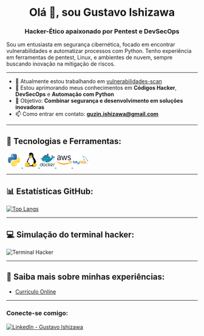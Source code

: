 <h1 align="center">Olá 👋, sou Gustavo Ishizawa</h1>
<h3 align="center">Hacker-Ético apaixonado por Pentest e DevSecOps</h3>

Sou um entusiasta em segurança cibernética, focado em encontrar vulnerabilidades e automatizar processos com Python. Tenho experiência em ferramentas de pentest, Linux, e ambientes de nuvem, sempre buscando inovação na mitigação de riscos.

---

- 🔭 Atualmente estou trabalhando em [vulnerabilidades-scan](https://github.com/shazawa/vulnerabilidades-scan)
- 🌱 Estou aprimorando meus conhecimentos em **Códigos Hacker**, **DevSecOps** e **Automação com Python**
- 🎯 Objetivo: **Combinar segurança e desenvolvimento em soluções inovadoras**
- 📫 Como entrar em contato: **guzin.ishizawa@gmail.com**

---

## 🚀 Tecnologias e Ferramentas:

<p align="left">
  <a href="https://www.python.org" target="_blank" rel="noreferrer"> 
    <img src="https://raw.githubusercontent.com/devicons/devicon/master/icons/python/python-original.svg" alt="Python" width="40" height="40"/> 
  </a> 
  <a href="https://www.linux.org/" target="_blank" rel="noreferrer"> 
    <img src="https://raw.githubusercontent.com/devicons/devicon/master/icons/linux/linux-original.svg" alt="Linux" width="40" height="40"/> 
  </a> 
  <a href="https://www.docker.com/" target="_blank" rel="noreferrer"> 
    <img src="https://raw.githubusercontent.com/devicons/devicon/master/icons/docker/docker-original-wordmark.svg" alt="Docker" width="40" height="40"/> 
  </a> 
  <a href="https://aws.amazon.com" target="_blank" rel="noreferrer"> 
    <img src="https://raw.githubusercontent.com/devicons/devicon/master/icons/amazonwebservices/amazonwebservices-original-wordmark.svg" alt="AWS" width="40" height="40"/> 
  </a> 
  <a href="https://www.mysql.com/" target="_blank" rel="noreferrer"> 
    <img src="https://raw.githubusercontent.com/devicons/devicon/master/icons/mysql/mysql-original-wordmark.svg" alt="MySQL" width="40" height="40"/> 
  </a> 
</p>

---

## 📊 Estatísticas GitHub:

[![Top Langs](https://github-readme-stats.vercel.app/api/top-langs/?username=shazawa&layout=compact&theme=dark)](https://github.com/anuraghazra/github-readme-stats)

---

## 💻 Simulação do terminal hacker:

![Terminal Hacker](./seu-gif-hacker.gif)

---

## 📄 Saiba mais sobre minhas experiências:

- [Currículo Online](https://www.canva.com/design/DAF8UXJBJYw/BEjJ-nuP-FyaH_HTKo4jmg/edit)
  
---

<h3 align="left">Conecte-se comigo:</h3>
<p align="left">
  <a href="https://linkedin.com/in/gustavo-ishizawa" target="blank">
    <img align="center" src="https://raw.githubusercontent.com/rahuldkjain/github-profile-readme-generator/master/src/images/icons/Social/linked-in-alt.svg" alt="LinkedIn - Gustavo Ishizawa" height="30" width="40" />
  </a>
</p>